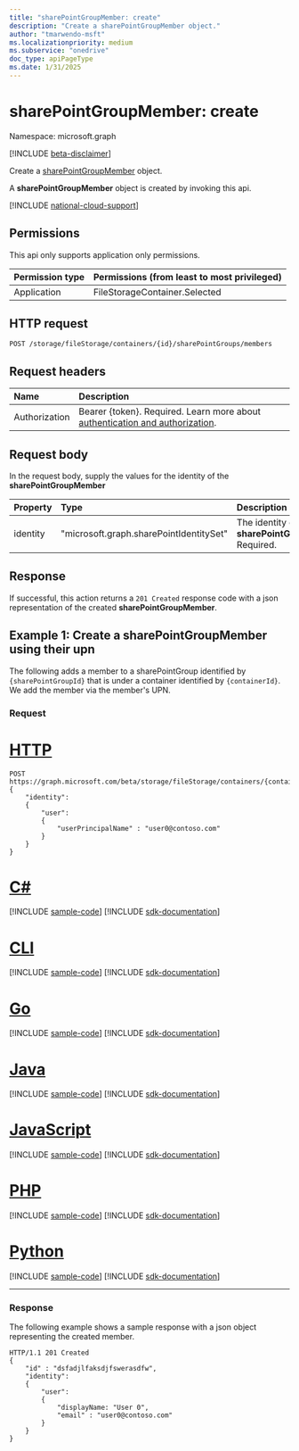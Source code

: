 ```yaml
---
title: "sharePointGroupMember: create"
description: "Create a sharePointGroupMember object."
author: "tmarwendo-msft"
ms.localizationpriority: medium
ms.subservice: "onedrive"
doc_type: apiPageType
ms.date: 1/31/2025
---
```


# sharePointGroupMember: create  

Namespace: microsoft.graph

[!INCLUDE [beta-disclaimer](../../includes/beta-disclaimer.md)]

Create a [sharePointGroupMember](../resources/sharepointgroupmember.md) object.

A **sharePointGroupMember** object is created by invoking this api.

[!INCLUDE [national-cloud-support](../../includes/global-us.md)]

## Permissions

This api only supports application only permissions.

|Permission type|Permissions (from least to most privileged)|
|:---|:---|
|Application|FileStorageContainer.Selected|

## HTTP request

<!-- {
  "blockType": "ignored"
}
-->
``` http
POST /storage/fileStorage/containers/{id}/sharePointGroups/members
```

## Request headers

|Name|Description|
|:---|:---|
|Authorization|Bearer {token}. Required. Learn more about [authentication and authorization](/graph/auth/auth-concepts).|

## Request body
In the request body, supply the values for the identity of the **sharePointGroupMember**

|Property|Type|Description|
|:---|:---|:---|
|identity|"microsoft.graph.sharePointIdentitySet"|The identity of the **sharePointGroupMember**. Required.|

## Response

If successful, this action returns a `201 Created` response code with a json representation of the created **sharePointGroupMember**.

## Example 1: Create a sharePointGroupMember using their upn

The following adds a member to a sharePointGroup identified by `{sharePointGroupId}` that is under a container identified by `{containerId}`. We add the member via the member's UPN.

### Request

# [HTTP](#tab/http)
<!-- {
  "blockType": "request",
  "name": "create_sharepointgroupmember"
}
-->
``` http
POST https://graph.microsoft.com/beta/storage/fileStorage/containers/{containerId}/sharePointGroups/{sharePointGroupId}/members
{
    "identity":
    {
        "user":
        {
            "userPrincipalName" : "user0@contoso.com"
        }
    }
}
```

# [C#](#tab/csharp)
[!INCLUDE [sample-code](../includes/snippets/csharp/activate-filestoragecontainer-csharp-snippets.md)]
[!INCLUDE [sdk-documentation](../includes/snippets/snippets-sdk-documentation-link.md)]

# [CLI](#tab/cli)
[!INCLUDE [sample-code](../includes/snippets/cli/activate-filestoragecontainer-cli-snippets.md)]
[!INCLUDE [sdk-documentation](../includes/snippets/snippets-sdk-documentation-link.md)]

# [Go](#tab/go)
[!INCLUDE [sample-code](../includes/snippets/go/activate-filestoragecontainer-go-snippets.md)]
[!INCLUDE [sdk-documentation](../includes/snippets/snippets-sdk-documentation-link.md)]

# [Java](#tab/java)
[!INCLUDE [sample-code](../includes/snippets/java/activate-filestoragecontainer-java-snippets.md)]
[!INCLUDE [sdk-documentation](../includes/snippets/snippets-sdk-documentation-link.md)]

# [JavaScript](#tab/javascript)
[!INCLUDE [sample-code](../includes/snippets/javascript/activate-filestoragecontainer-javascript-snippets.md)]
[!INCLUDE [sdk-documentation](../includes/snippets/snippets-sdk-documentation-link.md)]

# [PHP](#tab/php)
[!INCLUDE [sample-code](../includes/snippets/php/activate-filestoragecontainer-php-snippets.md)]
[!INCLUDE [sdk-documentation](../includes/snippets/snippets-sdk-documentation-link.md)]

# [Python](#tab/python)
[!INCLUDE [sample-code](../includes/snippets/python/activate-filestoragecontainer-python-snippets.md)]
[!INCLUDE [sdk-documentation](../includes/snippets/snippets-sdk-documentation-link.md)]

---

### Response

The following example shows a sample response with a json object representing the created member.

<!-- {
  "blockType": "response",
  "truncated": true
}
-->
``` http
HTTP/1.1 201 Created
{
    "id" : "dsfadjlfaksdjfswerasdfw",
    "identity":
    {
        "user":
        {
            "displayName: "User 0",
            "email" : "user0@contoso.com"
        }
    }
}
```